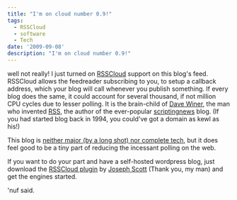 ```yaml
---
title: "I'm on cloud number 0.9!"
tags:
  - RSSCloud
  - software
  - Tech
date: '2009-09-08'
description: "I'm on cloud number 0.9!"
---
```


well not really! I just turned on [RSSCloud][0] support on this blog's feed. RSSCloud allows the feedreader subscribing to you, to setup a callback address, which your blog will call whenever you publish something. If every blog does the same, it could account for several thousand, if not million CPU cycles due to lesser polling. It is the brain-child of [Dave Winer][1], the man who invented [RSS][2], the author of the ever-popular [scriptingnews][3] blog. (If you had started blog back in 1994, you could've got a domain as kewl as his!)

This blog is [neither major (by a long shot) nor complete tech][4], but it does feel good to be a tiny part of reducing the incessant polling on the web.

If you want to do your part and have a self-hosted wordpress blog, just download the [RSSCloud plugin][5] by [Joseph Scott][6] (Thank you, my man) and get the engines started.

'nuf said.


[0]: http://rsscloud.org
[1]: http://www.scripting.com/stories/2007/02/21/daveWinerBio.html
[2]: http://www.google.com/url?sa=t&source=web&ct=res&cd=1&url=http%3A%2F%2Fen.wikipedia.org%2Fwiki%2FRSS&ei=s6mmSpDhFsWGnQe-otm_Bw&usg=AFQjCNEdBSkFc9gzQ_IRDoz4mZzyuZwfbw&sig2=OcpSTpcJ-ca6xlAggoL_vg
[3]: http://www.scripting.com/
[4]: http://www.scripting.com/stories/2009/09/07/teaseTeaseTease.html
[5]: http://wordpress.org/extend/plugins/rsscloud/
[6]: http://josephscott.org/archives/2009/09/rsscloud-for-wordpress/